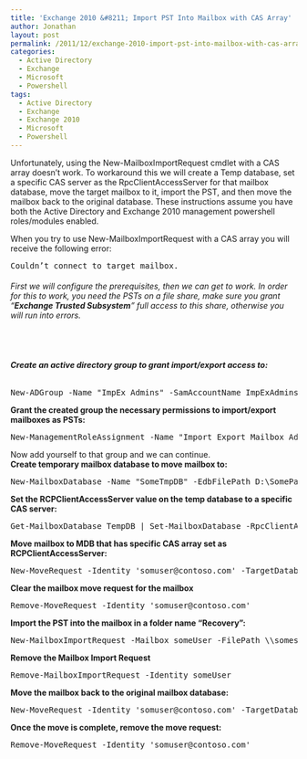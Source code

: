 ```yaml
---
title: 'Exchange 2010 &#8211; Import PST Into Mailbox with CAS Array'
author: Jonathan
layout: post
permalink: /2011/12/exchange-2010-import-pst-into-mailbox-with-cas-array/
categories:
  - Active Directory
  - Exchange
  - Microsoft
  - Powershell
tags:
  - Active Directory
  - Exchange
  - Exchange 2010
  - Microsoft
  - Powershell
---
```

Unfortunately, using the New-MailboxImportRequest cmdlet with a CAS array doesn&#8217;t work. To workaround this we will create a Temp database, set a specific CAS server as the RpcClientAccessServer for that mailbox database, move the target mailbox to it, import the PST, and then move the mailbox back to the original database. These instructions assume you have both the Active Directory and Exchange 2010 management powershell roles/modules enabled.

When you try to use New-MailboxImportRequest with a CAS array you will receive the following error:

<pre>Couldn’t connect to target mailbox.</pre>

###### First we will configure the prerequisites, then we can get to work. In order for this to work, you need the PSTs on a file share, make sure you grant &#8220;**Exchange Trusted Subsystem**&#8221; full access to this share, otherwise you will run into errors.

&nbsp;

###### **Create an active directory group to grant import/export access to:**

<pre class="brush: powershell; title: ; notranslate" title="">New-ADGroup -Name "ImpEx_Admins" -SamAccountName ImpExAdmins -GroupCategory Security -GroupScope Universal -DisplayName "ImpEx Admins" -Path "CN=Users,DC=Contoso,DC=Com" -Description "Members of this group are mailbox import export administrators"
</pre>

**Grant the created group the necessary permissions to import/export mailboxes as PSTs:**

<pre class="brush: powershell; title: ; notranslate" title="">New-ManagementRoleAssignment -Name "Import Export Mailbox Admins" -SecurityGroup "ImpEx_Admins" -Role "Mailbox Import Export"
</pre>

Now add yourself to that group and we can continue.  
**Create temporary mailbox database to move mailbox to:**

<pre class="brush: powershell; title: ; notranslate" title="">New-MailboxDatabase -Name "SomeTmpDB" -EdbFilePath D:\SomePath\MailboxDatabase01.edb -LogFolderPath D:\SomePath\LogFolder
</pre>

**Set the RCPClientAccessServer value on the temp database to a specific CAS server:**

<pre class="brush: powershell; title: ; notranslate" title="">Get-MailboxDatabase TempDB | Set-MailboxDatabase -RpcClientAccessServer cas1.domain.com</pre>

**Move mailbox to MDB that has specific CAS array set as RCPClientAccessServer:**

<pre class="brush: powershell; title: ; notranslate" title="">New-MoveRequest -Identity 'somuser@contoso.com' -TargetDatabase SomeTmpDB</pre>

**Clear the mailbox move request for the mailbox**

<pre class="brush: powershell; title: ; notranslate" title="">Remove-MoveRequest -Identity 'somuser@contoso.com'</pre>

**Import the PST into the mailbox in a folder name &#8220;Recovery&#8221;:**

<pre class="brush: powershell; title: ; notranslate" title="">New-MailboxImportRequest -Mailbox someUser -FilePath \\someserver\c$\pst\anotherUser.pst -TargetRootFolder Recovery</pre>

**Remove the Mailbox Import Request**

<pre class="brush: powershell; title: ; notranslate" title="">Remove-MailboxImportRequest -Identity someUser</pre>

**Move the mailbox back to the original mailbox database:**

<pre class="brush: powershell; title: ; notranslate" title="">New-MoveRequest -Identity 'somuser@contoso.com' -TargetDatabase OriginalDB</pre>

**Once the move is complete, remove the move request:**

<pre class="brush: powershell; title: ; notranslate" title="">Remove-MoveRequest -Identity 'somuser@contoso.com'</pre>